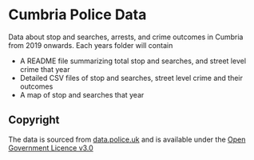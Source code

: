# Cumbria Police Data

Data about stop and searches, arrests, and crime outcomes in Cumbria from 2019 onwards. Each years folder will contain

- A README file summarizing total stop and searches, and street level crime that year
- Detailed CSV files of stop and searches, street level crime and their outcomes
- A map of stop and searches that year

## Copyright

The data is sourced from [data.police.uk](https://data.police.uk) and is available under the [Open Government Licence v3.0](https://www.nationalarchives.gov.uk/doc/open-government-licence/version/3/)
